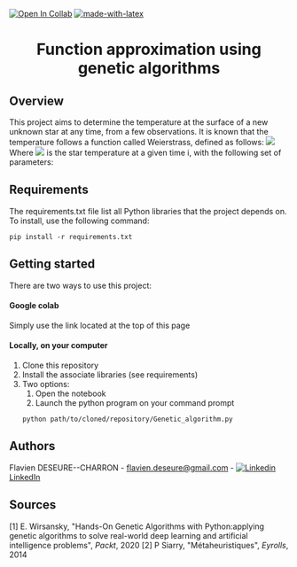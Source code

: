 [![Open In Collab](https://colab.research.google.com/assets/colab-badge.svg)](https://colab.research.google.com/drive/1W646LJHqZnAjvlj81odE8WgjC2r2xp52?usp=sharing)
[![made-with-latex](https://img.shields.io/badge/Made%20with-LaTeX-1f425f.svg)](https://www.latex-project.org/)
<p align="center">
    <h1 align="center">Function approximation using genetic algorithms</h3>
</p>

## Overview
This project aims to determine the temperature at the surface of a new unknown star at any time, from a few observations.
It is known that the temperature follows a function called Weierstrass, defined as follows:
<img src="https://render.githubusercontent.com/render/math?math=t(i)=\sum_{n=0}^c a^n\times \cos(b^n\pi i)">
Where <img src="https://render.githubusercontent.com/render/math?math=t(i)"> is the star temperature at a given time i, with the following set of parameters:


## Requirements
The requirements.txt file list all Python libraries that the project depends on.  
To install, use the following command:

```
pip install -r requirements.txt
```

## Getting started
There are two ways to use this project:
#### Google colab 
Simply use the link located at the top of this page  
#### Locally, on your computer  
1. Clone this repository  
2. Install the associate libraries (see requirements)
3. Two options:
    1. Open the notebook
    2. Launch the python program on your command prompt
    ```
    python path/to/cloned/repository/Genetic_algorithm.py
    ```


## Authors
Flavien DESEURE--CHARRON - flavien.deseure@gmail.com - [![Linkedin](https://i.stack.imgur.com/gVE0j.png) LinkedIn](https://www.linkedin.com/in/flavien-deseure--charron/)


## Sources
[1] E. Wirsansky, "Hands-On Genetic Algorithms with Python:applying genetic algorithms to solve real-world deep learning and artificial intelligence problems", *Packt*, 2020
[2] P Siarry, "Métaheuristiques", *Eyrolls*, 2014
